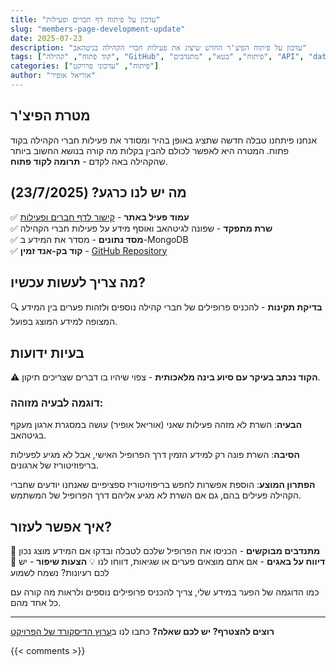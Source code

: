 ```yaml
---
title: "עדכון על פיתוח דף חברים ופעילות"
slug: "members-page-development-update"
date: 2025-07-23
description: "עדכון על פיתוח הפיצ'ר החדש שיציג את פעילות חברי הקהילה בגיטהאב"
tags: ["קוד פתוח", "קהילה", "GitHub", "פיתוח", "בטא", "מתנדבים", "API", "data-visualization"]
categories: ["פיתוח", "עדכוני פרויקט"]
author: "אוריאל אופיר"
---
```


## מטרת הפיצ'ר

אנחנו פיתחנו טבלה חדשה שתציג באופן בהיר ומסודר את פעילות חברי הקהילה בקוד פתוח. המטרה היא לאפשר לכולם להבין בקלות מה קורה בנושא החשוב ביותר שהקהילה באה לקדם - **תרומה לקוד פתוח**.

## מה יש לנו כרגע? (23/7/2025)

✅ **עמוד פעיל באתר** - <a href="/he/members/" target="_blank">קישור לדף חברים ופעילות</a>  
✅ **שרת מתפקד** - שפונה לגיטהאב ואוסף מידע על פעילות חברי הקהילה  
✅ **מסד נתונים** - מסדר את המידע ב-MongoDB  
✅ **קוד בק-אנד זמין** - <a href="https://github.com/Maakaf/maakaf_home_backend" target="_blank">GitHub Repository</a>

## מה צריך לעשות עכשיו?

🔍 **בדיקת תקינות** - להכניס פרופילים של חברי קהילה נוספים ולזהות פערים בין המידע המצופה למידע המוצג בפועל.

## בעיות ידועות

⚠️ **הקוד נכתב בעיקר עם סיוע בינה מלאכותית** - צפוי שיהיו בו דברים שצריכים תיקון.

### דוגמה לבעיה מזוהה:
**הבעיה**: השרת לא מזהה פעילות שאני (אוריאל אופיר) עושה במסגרת ארגון מעקף בגיטהאב.

**הסיבה**: השרת פונה רק למידע הזמין דרך הפרופיל האישי, אבל לא מגיע לפעילות בריפוזיטוריז של ארגונים.

**הפתרון המוצע**: הוספת אפשרות לחפש בריפוזיטוריז ספציפיים שאנחנו יודעים שחברי הקהילה פעילים בהם, גם אם השרת לא מגיע אליהם דרך הפרופיל של המשתמש.

## איך אפשר לעזור?

🎯 **מתנדבים מבוקשים** - הכניסו את הפרופיל שלכם לטבלה ובדקו אם המידע מוצג נכון  
🐛 **דיווח על באגים** - אם אתם מוצאים פערים או שגיאות, דווחו לנו
💡 **הצעות שיפור** - יש לכם רעיונות? נשמח לשמוע

כמו הדוגמה של הפער במידע שלי, צריך להכניס פרופילים נוספים ולראות מה קורה עם כל אחד מהם.

---

**רוצים להצטרף? יש לכם שאלה?** כתבו לנו ב<a href="https://discord.gg/ctjv8vKZez" target="_blank">ערוץ הדיסקורד של הפרויקט</a>

{{< comments >}}